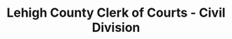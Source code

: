 ---
layout: repo
title: "Lehigh County Clerk of Courts - Civil Division"
id: 13453
permalink: repos/13453/
---